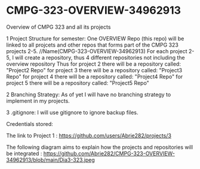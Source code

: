 # CMPG-323-OVERVIEW-34962913
Overview of CMPG 323 and all its projects

1 Project Structure for semester:
One OVERVIEW Repo (this repo) will be linked to all projcets and other repos that forms part of the CMPG 323 projects 2-5. //Name(CMPG-323-OVERVIEW-34962913)
For each project 2-5, I will create a repository, thus 4 different repositories not including the overview repository
Thus for project 2 there will be a repository called:  "Project2 Repo"
     for project 3 there will be a repository called:  "Project3 Repo"
     for project 4 there will be a repository called:  "Project4 Repo"
     for project 5 there will be a repository called:  "Project5 Repo"

2 Branching Strategy:
As of yet I will have no branching strategy to implement in my projects.

3 .gitignore: I will use gitignore to ignore backup files.



 Credentials stored: 


The link to Project 1 : https://github.com/users/Abrie282/projects/3

The following diagram aims to explain how the projects and repositories will be integrated : https://github.com/Abrie282/CMPG-323-OVERVIEW-34962913/blob/main/Dia3-323.jpeg





